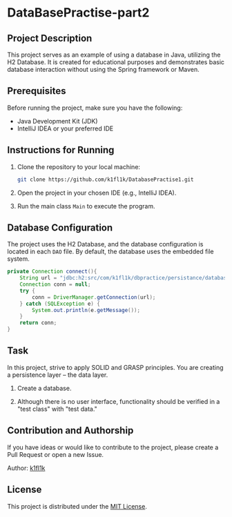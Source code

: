 # DataBasePractise-part2

## Project Description

This project serves as an example of using a database in Java, utilizing the H2 Database. It is created for educational purposes and demonstrates basic database interaction without using the Spring framework or Maven.

## Prerequisites

Before running the project, make sure you have the following:

- Java Development Kit (JDK)
- IntelliJ IDEA or your preferred IDE

## Instructions for Running

1. Clone the repository to your local machine:

    ```bash
    git clone https://github.com/k1fl1k/DatabasePractise1.git
    ```

2. Open the project in your chosen IDE (e.g., IntelliJ IDEA).

3. Run the main class `Main` to execute the program.

## Database Configuration

The project uses the H2 Database, and the database configuration is located in each `DAO` file. By default, the database uses the embedded file system.

```java
private Connection connect(){
    String url = "jdbc:h2:src/com/k1fl1k/dbpractice/persistance/database/storages_database";
    Connection conn = null;
    try {
        conn = DriverManager.getConnection(url);
    } catch (SQLException e) {
        System.out.println(e.getMessage());
    }
    return conn;
}
```

## Task

In this project, strive to apply SOLID and GRASP principles. You are creating a persistence layer – the data layer. 

1. Create a database.

2. Although there is no user interface, functionality should be verified in a "test class" with "test data."

## Contribution and Authorship

If you have ideas or would like to contribute to the project, please create a Pull Request or open a new Issue.

Author: [k1fl1k](https://github.com/k1fl1k)

## License

This project is distributed under the [MIT License](LICENSE).
